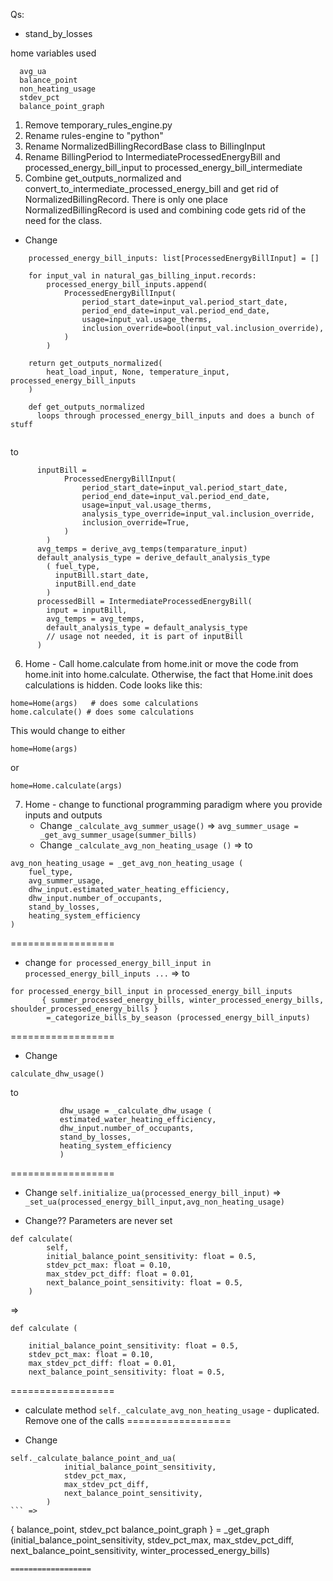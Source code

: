 Qs:
- stand_by_losses

home variables used
```
  avg_ua
  balance_point
  non_heating_usage
  stdev_pct
  balance_point_graph
```

1. Remove temporary_rules_engine.py
2. Rename rules-engine to "python"
3. Rename NormalizedBillingRecordBase class to BillingInput
4. Rename BillingPeriod to IntermediateProcessedEnergyBill and processed_energy_bill_input to processed_energy_bill_intermediate
5. Combine get_outputs_normalized and convert_to_intermediate_processed_energy_bill and get rid of NormalizedBillingRecord. There is only one place NormalizedBillingRecord is used and combining code
gets rid of the need for the class.
- Change
```
    processed_energy_bill_inputs: list[ProcessedEnergyBillInput] = []

    for input_val in natural_gas_billing_input.records:
        processed_energy_bill_inputs.append(
            ProcessedEnergyBillInput(
                period_start_date=input_val.period_start_date,
                period_end_date=input_val.period_end_date,
                usage=input_val.usage_therms,
                inclusion_override=bool(input_val.inclusion_override),
            )
        )

    return get_outputs_normalized(
        heat_load_input, None, temperature_input, processed_energy_bill_inputs
    )

    def get_outputs_normalized
      loops through processed_energy_bill_inputs and does a bunch of stuff
  
```
to 
```
      inputBill = 
            ProcessedEnergyBillInput(
                period_start_date=input_val.period_start_date,
                period_end_date=input_val.period_end_date,
                usage=input_val.usage_therms,
                analysis_type_override=input_val.inclusion_override,
                inclusion_override=True,
            )
        )
      avg_temps = derive_avg_temps(temparature_input)
      default_analysis_type = derive_default_analysis_type
        ( fuel_type,
          inputBill.start_date,
          inputBill.end_date
        )
      processedBill = IntermediateProcessedEnergyBill(
        input = inputBill,
        avg_temps = avg_temps,
        default_analysis_type = default_analysis_type
        // usage not needed, it is part of inputBill
      )
```
6. Home - Call home.calculate from home.init or move the code from home.init into home.calculate.  Otherwise, the fact that Home.init does calculations is hidden.  Code looks like this:
```
home=Home(args)   # does some calculations
home.calculate() # does some calculations
```
This would change to either 
```
home=Home(args)
```
or 
```
home=Home.calculate(args)
```
7. Home - change to functional programming paradigm where you provide inputs and outputs
    - Change
    `_calculate_avg_summer_usage()` => `avg_summer_usage = _get_avg_summer_usage(summer_bills)`
    - Change
 `_calculate_avg_non_heating_usage ()` =>
to 
```
avg_non_heating_usage = _get_avg_non_heating_usage (      
    fuel_type,
    avg_summer_usage,
    dhw_input.estimated_water_heating_efficiency, 
    dhw_input.number_of_occupants,
    stand_by_losses, 
    heating_system_efficiency
)
```
==================
- change 
`for processed_energy_bill_input in processed_energy_bill_inputs ...` =>
to
```
for processed_energy_bill_input in processed_energy_bill_inputs
       { summer_processed_energy_bills, winter_processed_energy_bills, shoulder_processed_energy_bills }
        =_categorize_bills_by_season (processed_energy_bill_inputs)
```
==================
- Change
```
calculate_dhw_usage()
```
to 
```      
           dhw_usage = _calculate_dhw_usage (
           estimated_water_heating_efficiency, 
           dhw_input.number_of_occupants,
           stand_by_losses, 
           heating_system_efficiency
           )
```
==================
- Change
`self.initialize_ua(processed_energy_bill_input)` => `_set_ua(processed_energy_bill_input,avg_non_heating_usage)`

- Change?? Parameters are never set
```
def calculate(
        self,
        initial_balance_point_sensitivity: float = 0.5,
        stdev_pct_max: float = 0.10,
        max_stdev_pct_diff: float = 0.01,
        next_balance_point_sensitivity: float = 0.5,
    ) 
```
=>
```
def calculate (
    
    initial_balance_point_sensitivity: float = 0.5,
    stdev_pct_max: float = 0.10,
    max_stdev_pct_diff: float = 0.01,
    next_balance_point_sensitivity: float = 0.5,
```
==================
- calculate method
`self._calculate_avg_non_heating_usage` - duplicated.  Remove one of the calls
==================

- Change
```
self._calculate_balance_point_and_ua(
            initial_balance_point_sensitivity,
            stdev_pct_max,
            max_stdev_pct_diff,
            next_balance_point_sensitivity,
        )
``` => 
```
{   balance_point, stdev_pct
                balance_point_graph } =
             _get_graph (initial_balance_point_sensitivity,
            stdev_pct_max,
            max_stdev_pct_diff,
            next_balance_point_sensitivity,
            winter_processed_energy_bills)
```    
==================



